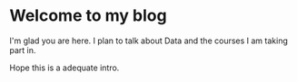 # Welcome to my blog

I'm glad you are here. I plan to talk about Data and the courses I am taking part in.

Hope this is a adequate intro.
